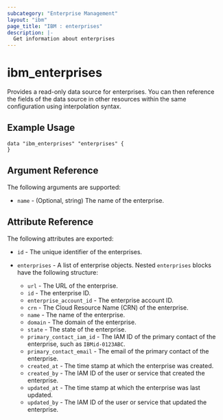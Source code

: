 ```yaml
---
subcategory: "Enterprise Management"
layout: "ibm"
page_title: "IBM : enterprises"
description: |-
  Get information about enterprises
---
```


# ibm\_enterprises

Provides a read-only data source for enterprises. You can then reference the fields of the data source in other resources within the same configuration using interpolation syntax.

## Example Usage

```hcl
data "ibm_enterprises" "enterprises" {
}
```

## Argument Reference

The following arguments are supported:

* `name` - (Optional, string) The name of the enterprise.

## Attribute Reference

The following attributes are exported:

* `id` - The unique identifier of the enterprises.

* `enterprises` - A list of enterprise objects. Nested `enterprises` blocks have the following structure:
	* `url` - The URL of the enterprise.
	* `id` - The enterprise ID.
	* `enterprise_account_id` - The enterprise account ID.
	* `crn` - The Cloud Resource Name (CRN) of the enterprise.
	* `name` - The name of the enterprise.
	* `domain` - The domain of the enterprise.
	* `state` - The state of the enterprise.
	* `primary_contact_iam_id` - The IAM ID of the primary contact of the enterprise, such as `IBMid-0123ABC`.
	* `primary_contact_email` - The email of the primary contact of the enterprise.
	* `created_at` - The time stamp at which the enterprise was created.
	* `created_by` - The IAM ID of the user or service that created the enterprise.
	* `updated_at` - The time stamp at which the enterprise was last updated.
	* `updated_by` - The IAM ID of the user or service that updated the enterprise.

